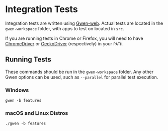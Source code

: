 # Integration Tests
Integration tests are written using [Gwen-web](https://github.com/gwen-interpreter/gwen-web/). Actual tests are located
in the `gwen-workspace` folder, with apps to test on located in `src`.

If you are running tests in Chrome or Firefox, you will need to have
[ChromeDriver](https://sites.google.com/a/chromium.org/chromedriver/) or
[GeckoDriver](https://github.com/mozilla/geckodriver/releases) (respectively) in your `PATH`.

## Running Tests
These commands should be run in the `gwen-workspace` folder. Any other Gwen options can be used, such as `--parallel`
for parallel test execution.
### Windows
```
gwen -b features
```
### macOS and Linux Distros
```
./gwen -b features
```
